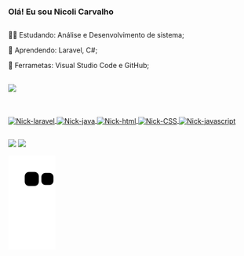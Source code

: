 ### Olá! Eu sou Nicoli Carvalho

##

👨‍🎓 Estudando: Análise e Desenvolvimento de sistema;

🌱 Aprendendo: Laravel, C#;

🎒 Ferrametas: Visual Studio Code e GitHub;

##

 <div>
  <a href="https://github.com/Nickcarv18">
  <img height="180em" src="https://github-readme-stats.vercel.app/api/top-langs/?username=Nickcarv18&layout=compact&langs_count=16&theme=radical"/>
</div>
  
  ##
  
<div style="display: inline_block"><br>
  <img align="center" alt="Nick-laravel" src="https://img.shields.io/badge/Laravel-FF2D20?style=for-the-badge&logo=laravel&logoColor=white">
  <img align="center" alt="Nick-java"  src="https://img.shields.io/badge/Java-ED8B00?style=for-the-badge&logo=java&logoColor=white">
  <img align="center" alt="Nick-html" src="https://img.shields.io/badge/HTML5-E34F26?style=for-the-badge&logo=html5&logoColor=white">
  <img align="center" alt="Nick-CSS" src="https://img.shields.io/badge/CSS3-1572B6?style=for-the-badge&logo=css3&logoColor=white">
  <img align="center" alt="Nick-javascript" src="https://img.shields.io/badge/JavaScript-323330?style=for-the-badge&logo=javascript&logoColor=F7DF1E">
</div>
  
  ##
  
<div> 
  <a href = "mailto:nicolicarvalho1@hotmail.com"><img src="https://img.shields.io/badge/Microsoft_Outlook-0078D4?style=for-the-badge&logo=microsoft-outlook&logoColor=white" target="_blank"></a>
  <a href="https://www.linkedin.com/in/nicoli-carvalho" target="_blank"><img src="https://img.shields.io/badge/-LinkedIn-%230077B5?style=for-the-badge&logo=linkedin&logoColor=white" target="_blank"></a> 
  
  ![Snake animation](https://github.com/Nickcarv18/Nickcarv18/blob/output/github-contribution-grid-snake.svg)
</div>
  
